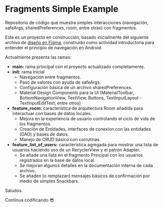 # Fragments Simple Example
  
  
Repositorio de código que muestra simples interacciones (navegación, safeArgs, sharedPreferences, room, entre otras) con fragmentos.
  
Este es un proyecto en construcción, basado inicialmente del siguiente archivo de <a href="https://www.figma.com/proto/aLbXUI5R5g2DwjHh4eLjRo/Navegaci%C3%B3n?type=design&node-id=1-2&t=ymAzHLfHUGJL1jEQ-0&scaling=scale-down&page-id=0%3A1&starting-point-node-id=1%3A2" target="_blank">diseño en Figma</a>, construido como actividad introductoria para entender el principio de navegación en Android.

Actualmente presenta las ramas:

- **main:** rama principal con el proyecto actualizado completamente.
- **init:** rama inicial
  - Navegación entre fragmentos.
  - Paso de valores con ayuda de safeArgs.
  - Configuración básica de un archivo sharedPreferences.
  - Material Design Components para la UI (MaterialToolbar, BottomNavigationView, TextView, Buttons, TextInputLayout - TextInputEditText, entre otros)
- **feature_room:** característica de arquitectura Room añadida para interactuar con bases de datos locales.
  - Mejora en la experiencia de usuario controlando el ciclo de vida de los fragmentos.
  - Creación de Entidades, interfaces de conexion con las entidades (DAO) y bases de datos.
  - Manejo de CRUD básico con corrutinas.
- **feature_list_of_users:** característica agregada para mostrar una lista de usuarios haciendo uso de un RecyclerView y el patrón Adapter.
  - Se añade una lista en el fragmento Principal con los usuarios registrados en la base de datos local.
  - Se mejoran algunos detalles en la documentación interna de cada archivo.
  - Se añaden (o remplazan) mensajes básicos de confirmación por medio de simples Snackbars.
  
Saludos.
  
Continua codificando  :sunglasses:
